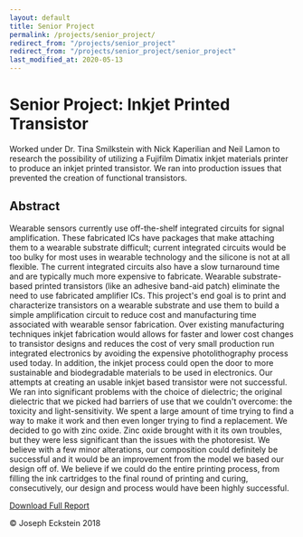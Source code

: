 ```yaml
---
layout: default
title: Senior Project
permalink: /projects/senior_project/
redirect_from: "/projects/senior_project"
redirect_from: "/projects/senior_project/senior_project"
last_modified_at: 2020-05-13
---
```


# Senior Project: Inkjet Printed Transistor

Worked under Dr. Tina Smilkstein with Nick Kaperilian and Neil Lamon to research the possibility of utilizing a Fujifilm Dimatix inkjet materials printer to produce an inkjet printed transistor. We ran into production issues that prevented the creation of functional transistors.

## Abstract

Wearable sensors currently use off-the-shelf integrated circuits for signal amplification. These fabricated ICs have packages that make attaching them to a wearable substrate difficult; current integrated circuits would be too bulky for most uses in wearable technology and the silicone is not at all flexible. The current integrated circuits also have a slow turnaround time and are typically much more expensive to fabricate. Wearable substrate-based printed transistors (like an adhesive band-aid patch) eliminate the need to use fabricated amplifier ICs. This project's end goal is to print and characterize transistors on a wearable substrate and use them to build a simple amplification circuit to reduce cost and manufacturing time associated with wearable sensor fabrication. Over existing manufacturing techniques inkjet fabrication would allows for faster and lower cost changes to transistor designs and reduces the cost of very small production run integrated electronics by avoiding the expensive photolithography process used today. In addition, the inkjet process could open the door to more sustainable and biodegradable materials to be used in electronics. Our attempts at creating an usable inkjet based transistor were not successful. We ran into significant problems with the choice of dielectric; the original dielectric that we picked had barriers of use that we couldn't overcome: the toxicity and light-sensitivity. We spent a large amount of time trying to find a way to make it work and then even longer trying to find a replacement. We decided to go with zinc oxide. Zinc oxide brought with it its own troubles, but they were less significant than the issues with the photoresist. We believe with a few minor alterations, our composition could definitely be successful and it would be an improvement from the model we based our design off of. We believe if we could do the entire printing process, from filling the ink cartridges to the final round of printing and curing, consecutively, our design and process would have been highly successful.

[Download Full Report](./assets/doc/projects/Joseph_Eckstein_Senior_Project_Report.pdf)

© Joseph Eckstein 2018